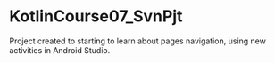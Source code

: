 # KotlinCourse07_SvnPjt

Project created to starting to learn about pages navigation, using new activities in Android Studio.
